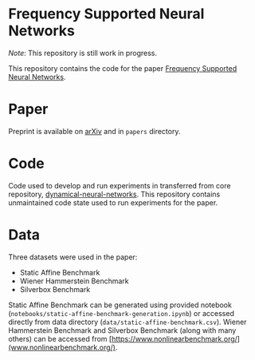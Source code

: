 # Frequency Supported Neural Networks

*Note*: This repository is still work in progress.

This repository contains the code for the paper [Frequency Supported Neural Networks](https://arxiv.org). 

# Paper

Preprint is available on [arXiv](https://arxiv.org/abs/2305.06344) and in `papers` directory.

# Code 

Code used to develop and run experiments in transferred from core repository, [dynamical-neural-networks](https://github.com/kzajac97/dynamical-neural-networks/tree/main).
This repository contains unmaintained code state used to run experiments for the paper.

# Data

Three datasets were used in the paper:
* Static Affine Benchmark
* Wiener Hammerstein Benchmark
* Silverbox Benchmark

Static Affine Benchmark can be generated using provided notebook (`notebooks/static-affine-benchmark-generation.ipynb`) 
or accessed directly from data directory (`data/static-affine-benchmark.csv`). Wiener Hammerstein Benchmark and Silverbox Benchmark
(along with many others) can be accessed from [https://www.nonlinearbenchmark.org/](www.nonlinearbenchmark.org/).